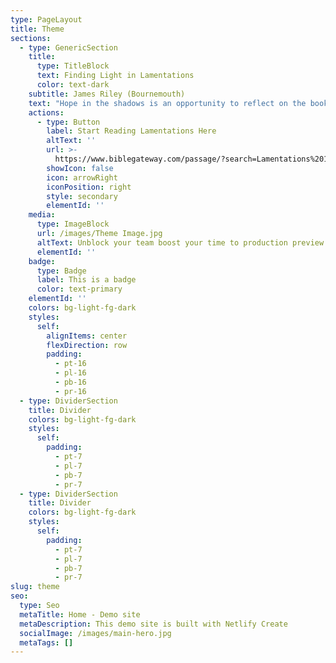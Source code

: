 ```yaml
---
type: PageLayout
title: Theme
sections:
  - type: GenericSection
    title:
      type: TitleBlock
      text: Finding Light in Lamentations
      color: text-dark
    subtitle: James Riley (Bournemouth)
    text: "Hope in the shadows is an opportunity to reflect on the book of Lamentations - that difficult to find book that we often skip over... I mean who wants to spend a weekend reading a book filled with pain, difficulty and sorrow!\_ Sorry about that! ... but that's only half of it!\_\n\nThe book of Lamentations is filled with messages of hope and we will take a journey through a framework of suffering ending ultimately at a bright vision of the Kingdom.\n"
    actions:
      - type: Button
        label: Start Reading Lamentations Here
        altText: ''
        url: >-
          https://www.biblegateway.com/passage/?search=Lamentations%201&version=NIV
        showIcon: false
        icon: arrowRight
        iconPosition: right
        style: secondary
        elementId: ''
    media:
      type: ImageBlock
      url: /images/Theme Image.jpg
      altText: Unblock your team boost your time to production preview
      elementId: ''
    badge:
      type: Badge
      label: This is a badge
      color: text-primary
    elementId: ''
    colors: bg-light-fg-dark
    styles:
      self:
        alignItems: center
        flexDirection: row
        padding:
          - pt-16
          - pl-16
          - pb-16
          - pr-16
  - type: DividerSection
    title: Divider
    colors: bg-light-fg-dark
    styles:
      self:
        padding:
          - pt-7
          - pl-7
          - pb-7
          - pr-7
  - type: DividerSection
    title: Divider
    colors: bg-light-fg-dark
    styles:
      self:
        padding:
          - pt-7
          - pl-7
          - pb-7
          - pr-7
slug: theme
seo:
  type: Seo
  metaTitle: Home - Demo site
  metaDescription: This demo site is built with Netlify Create
  socialImage: /images/main-hero.jpg
  metaTags: []
---
```

